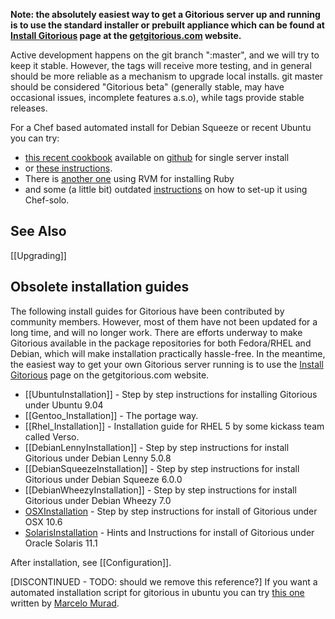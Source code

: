 **Note: the absolutely easiest way to get a Gitorious server up and running is to use the standard installer or prebuilt appliance which can be found at [Install Gitorious](http://getgitorious.com/install-gitorious) page at the [getgitorious.com](http://getgitorious.com) website.**

Active development happens on the git branch ":master", and we will try to keep it stable. However, the tags will receive more testing, and in general should be more reliable as a mechanism to upgrade local installs. git master should be considered "Gitorious beta" (generally stable, may have occasional issues, incomplete features a.s.o), while tags provide stable releases.

For a Chef based automated install for Debian Squeeze or recent Ubuntu you can try:

* [this recent cookbook](http://community.opscode.com/cookbooks/gitorious) available on [github](http://github.com/brugidou/gitorious-cookbook) for single server install
* or [these instructions](https://github.com/rosenfeld/gitorious-cookbooks).
* There is [another one](https://github.com/fnichol/chef-gitorious) using RVM for installing Ruby
* and some (a little bit) outdated [instructions](http://rosenfeld.heroku.com/en/articles/2011-03-06-installing-gitorious-has-never-been-so-easy) on how to set-up it using Chef-solo.

## See Also

[[Upgrading]]

## Obsolete installation guides

The following install guides for Gitorious have been contributed by community members. However, most of them have not been updated for a long time, and will no longer work. There are efforts underway to make Gitorious available in the package repositories for both Fedora/RHEL and Debian, which will make installation practically hassle-free. In the meantime, the easiest way to get your own Gitorious server running is to use the [Install Gitorious](http://getgitorious.com/install-gitorious) page on the getgitorious.com website. 

* [[UbuntuInstallation]] - Step by step instructions for installing Gitorious under Ubuntu 9.04
* [[Gentoo_Installation]] - The portage way.
* [[Rhel_Installation]] - Installation guide for RHEL 5 by some kickass team called Verso.
* [[DebianLennyInstallation]] - Step by step instructions for install Gitorious under Debian Lenny 5.0.8
* [[DebianSqueezeInstallation]] - Step by step instructions for install Gitorious under Debian Squeeze 6.0.0
* [[DebianWheezyInstallation]] - Step by step instructions for install Gitorious under Debian Wheezy 7.0
* [OSXInstallation](http://www.bluequartz.net/projects/EIM_Segmentation/SCMService/html/gitorious___o_s_x__setup.html) - Step by step instructions for install of Gitorious under OSX 10.6
* [SolarisInstallation](http://www.cloudcomp.ch/2013/01/installing-gitorious-on-solaris-sparc/) - Hints and Instructions for install of Gitorious under Oracle Solaris 11.1

After installation, see [[Configuration]].

[DISCONTINUED - TODO: should we remove this reference?] If you want a automated installation script for gitorious in ubuntu you can try [this one](http://github.com/marcelomurad/rails-env-install) written by [Marcelo Murad](http://marcelomurad.com).